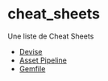 # cheat_sheets
Une liste de Cheat Sheets

- [Devise](https://github.com/felhix/cheat_sheets/blob/master/Ruby/devise.md)
- [Asset Pipeline](https://github.com/felhix/cheat_sheets/blob/master/Ruby/asset_pipeline.md)
- [Gemfile](https://github.com/felhix/cheat_sheets/blob/master/Ruby/Gemfile.rb)
